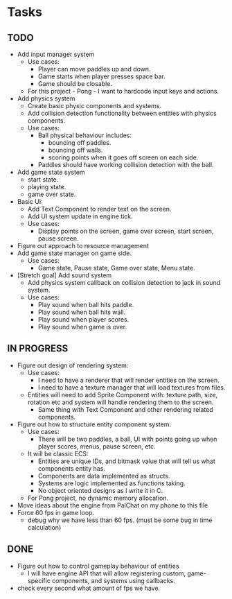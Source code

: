 # Tasks

## TODO
- Add input manager system
    - Use cases:
        - Player can move paddles up and down. 
        - Game starts when player presses space bar. 
        - Game should be closable.
    - For this project - Pong - I want to hardcode input keys and actions.
- Add physics system
    - Create basic physic components and systems.
    - Add collision detection functionality between entities with physics components.
    - Use cases:
        - Ball physical behaviour includes: 
            - bouncing off paddles. 
            - bouncing off walls. 
            - scoring points when it goes off screen on each side.
        - Paddles should have working collision detection with the ball. 
- Add game state system
    - start state. 
    - playing state. 
    - game over state.
- Basic UI:
    - Add Text Component to render text on the screen.
    - Add UI system update in engine tick.
    - Use cases:
        - Display points on the screen, game over screen, start screen, pause screen.
- Figure out approach to resource management
- Add game state manager on game side.
    - Use cases:
        - Game state, Pause state, Game over state, Menu state.
- [Stretch goal] Add sound system
    - Add physics system callback on collision detection 
        to jack in sound system.
    - Use cases:
        - Play sound when ball hits paddle. 
        - Play sound when ball hits wall. 
        - Play sound when player scores. 
        - Play sound when game is over.

## IN PROGRESS
- Figure out design of rendering system:
    - Use cases:
        - I need to have a renderer that will render entities on the screen. 
        - I need to have a texture manager that will load textures from files.
    - Entities will need to add Sprite Component with: texture path, size, rotation etc
        and system will handle rendering them to the screen.
        - Same thing with Text Component and other rendering related components.
- Figure out how to structure entity component system:
    - Use cases:
        - There will be two paddles, a ball, 
            UI with points going up when player scores, 
            menus, pause screen, etc.
    - It will be classic ECS:
        - Entities are unique IDs, and 
            bitmask value that will tell us what components entity has. 
        - Components are data implemented as structs. 
        - Systems are logic implemented as functions taking.
        - No object oriented designs as I write it in C.
    - For Pong project, no dynamic memory allocation.
- Move ideas about the engine from PalChat on my phone to this file
- Force 60 fps in game loop.
    - debug why we have less than 60 fps. (must be some bug in time calculation)

## DONE
- Figure out how to control gameplay behaviour of entities
    - I will have engine API that will allow registering custom, game-specific
        components, and systems using callbacks.
- check every second what amount of fps we have.


